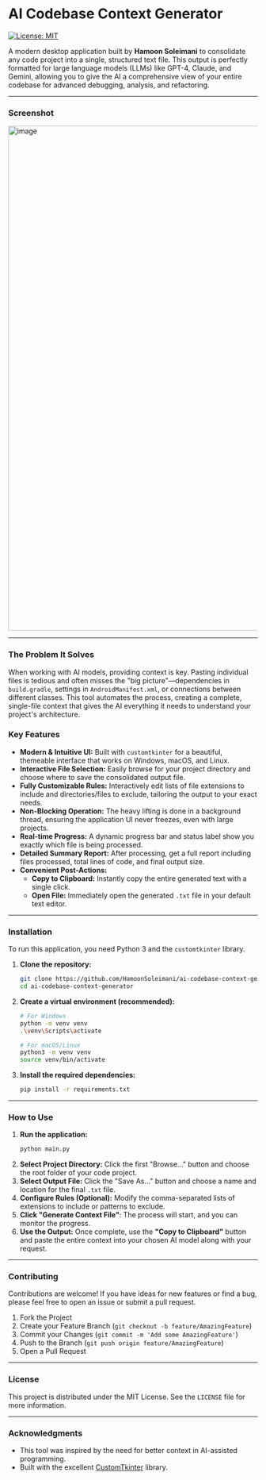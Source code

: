 # AI Codebase Context Generator

[![License: MIT](https://img.shields.io/badge/License-MIT-yellow.svg)](https://opensource.org/licenses/MIT)

A modern desktop application built by **Hamoon Soleimani** to consolidate any code project into a single, structured text file. This output is perfectly formatted for large language models (LLMs) like GPT-4, Claude, and Gemini, allowing you to give the AI a comprehensive view of your entire codebase for advanced debugging, analysis, and refactoring.

---

### Screenshot
<img width="1922" height="1018" alt="image" src="https://github.com/user-attachments/assets/b7d932aa-e7aa-4fa4-8da0-bdc2aafa27f5" />

---

### The Problem It Solves

When working with AI models, providing context is key. Pasting individual files is tedious and often misses the "big picture"—dependencies in `build.gradle`, settings in `AndroidManifest.xml`, or connections between different classes. This tool automates the process, creating a complete, single-file context that gives the AI everything it needs to understand your project's architecture.

### Key Features

- **Modern & Intuitive UI:** Built with `customtkinter` for a beautiful, themeable interface that works on Windows, macOS, and Linux.
- **Interactive File Selection:** Easily browse for your project directory and choose where to save the consolidated output file.
- **Fully Customizable Rules:** Interactively edit lists of file extensions to include and directories/files to exclude, tailoring the output to your exact needs.
- **Non-Blocking Operation:** The heavy lifting is done in a background thread, ensuring the application UI never freezes, even with large projects.
- **Real-time Progress:** A dynamic progress bar and status label show you exactly which file is being processed.
- **Detailed Summary Report:** After processing, get a full report including files processed, total lines of code, and final output size.
- **Convenient Post-Actions:**
  - **Copy to Clipboard:** Instantly copy the entire generated text with a single click.
  - **Open File:** Immediately open the generated `.txt` file in your default text editor.

---

### Installation

To run this application, you need Python 3 and the `customtkinter` library.

1.  **Clone the repository:**
    ```sh
    git clone https://github.com/HamoonSoleimani/ai-codebase-context-generator.git
    cd ai-codebase-context-generator
    ```

2.  **Create a virtual environment (recommended):**
    ```sh
    # For Windows
    python -m venv venv
    .\venv\Scripts\activate

    # For macOS/Linux
    python3 -m venv venv
    source venv/bin/activate
    ```

3.  **Install the required dependencies:**
    ```sh
    pip install -r requirements.txt
    ```

---

### How to Use

1.  **Run the application:**
    ```sh
    python main.py
    ```
2.  **Select Project Directory:** Click the first "Browse..." button and choose the root folder of your code project.
3.  **Select Output File:** Click the "Save As..." button and choose a name and location for the final `.txt` file.
4.  **Configure Rules (Optional):** Modify the comma-separated lists of extensions to include or patterns to exclude.
5.  **Click "Generate Context File"**: The process will start, and you can monitor the progress.
6.  **Use the Output:** Once complete, use the **"Copy to Clipboard"** button and paste the entire context into your chosen AI model along with your request.

---

### Contributing

Contributions are welcome! If you have ideas for new features or find a bug, please feel free to open an issue or submit a pull request.

1.  Fork the Project
2.  Create your Feature Branch (`git checkout -b feature/AmazingFeature`)
3.  Commit your Changes (`git commit -m 'Add some AmazingFeature'`)
4.  Push to the Branch (`git push origin feature/AmazingFeature`)
5.  Open a Pull Request

---

### License

This project is distributed under the MIT License. See the `LICENSE` file for more information.

---

### Acknowledgments

-   This tool was inspired by the need for better context in AI-assisted programming.
-   Built with the excellent [CustomTkinter](https://github.com/TomSchimansky/CustomTkinter) library.
